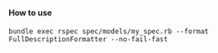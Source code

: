 #### How to use

```
bundle exec rspec spec/models/my_spec.rb --format FullDescriptionFormatter --no-fail-fast
```
